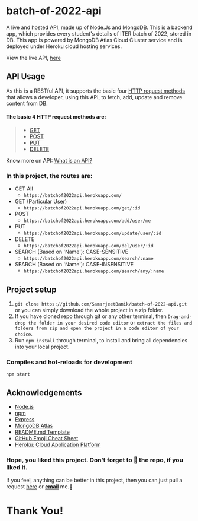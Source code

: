 # batch-of-2022-api
A live and hosted API, made up of Node.Js and MongoDB. This is a backend app, which provides every student's details of ITER batch of 2022, stored in DB. This app is powered by MongoDB Atlas Cloud Cluster service and is deployed under Heroku cloud hosting services.

View the live API, [here](https://batchof2022api.herokuapp.com/)

## API Usage
As this is a RESTful API, it supports the basic four [HTTP request methods](https://developer.mozilla.org/en-US/docs/Web/HTTP/Methods) that allows a developer, using this API, to fetch, add, update and remove content from DB. <br>

#### The basic 4 HTTP request methods are:
> - [GET](https://developer.mozilla.org/en-US/docs/Web/HTTP/Methods/GET)
> - [POST](https://developer.mozilla.org/en-US/docs/Web/HTTP/Methods/POST)
> - [PUT](https://developer.mozilla.org/en-US/docs/Web/HTTP/Methods/PUT)
> - [DELETE](https://developer.mozilla.org/en-US/docs/Web/HTTP/Methods/DELETE)

Know more on API: [What is an API?](https://www.mulesoft.com/resources/api/what-is-an-api)

### In this project, the routes are:
- GET All
  - `https://batchof2022api.herokuapp.com/`
- GET (Particular User)
  - `https://batchof2022api.herokuapp.com/get/:id`
- POST
  - `https://batchof2022api.herokuapp.com/add/user/me`
- PUT
  - `https://batchof2022api.herokuapp.com/update/user/:id`
- DELETE
  - `https://batchof2022api.herokuapp.com/del/user/:id`
- SEARCH (Based on 'Name'): CASE-SENSITIVE
  - `https://batchof2022api.herokuapp.com/search/:name`
- SEARCH (Based on 'Name'): CASE-INSENSITIVE
  - `https://batchof2022api.herokuapp.com/search/any/:name`
  
## Project setup
1. `git clone https://github.com/SamarjeetBanik/batch-of-2022-api.git` or you can simply download the whole project in a zip folder.
2. If you have cloned repo through git or any other terminal, then `Drag-and-drop the folder in your desired code editor` or `extract the files and folders from zip and open the project in a code editor of your choice`.
3. Run `npm install` through terminal, to install and bring all dependencies into your local project.

### Compiles and hot-reloads for development
```
npm start
```

## Acknowledgements
- [Node.js](https://nodejs.org/)
- [npm](https://www.npmjs.com/)
- [Express](https://expressjs.com/)
- [MongoDB Atlas](https://www.mongodb.com/cloud/atlas)
- [README.md Template](https://github.com/othneildrew/Best-README-Template#acknowledgements)
- [GitHub Emoji Cheat Sheet](https://www.webpagefx.com/tools/emoji-cheat-sheet)
- [Heroku: Cloud Application Platform](https://www.heroku.com/)

### Hope, you liked this project. Don't forget to 🌟 the repo, if you liked it.
If you feel, anything can be better in this project, then you can just pull a request [here](https://github.com/SamarjeetBanik/batch-of-2022-api/issues/new) or <a href="mailto:samarjeetbanik@gmail.com"><b>email</b></a> me.🙂

# Thank You!
